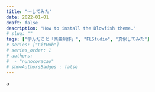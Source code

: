 ```yaml
---
title: "～してみた"
date: 2022-01-01
draft: false
description: "How to install the Blowfish theme."
# slug: ""
tags: ["学んだこと「楽曲制作」", "FLStudio", "真似してみた"]
# series: ["GitHub"]
# series_order: 1
# authors:
#  - "nunocoracao"
# showAuthorsBadges : false 
---
```








a

